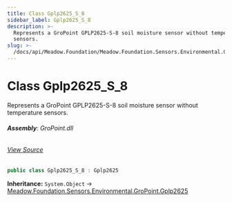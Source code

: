 ```yaml
---
title: Class Gplp2625_S_8
sidebar_label: Gplp2625_S_8
description: >-
  Represents a GroPoint GPLP2625-S-8 soil moisture sensor without temperature
  sensors.
slug: >-
  /docs/api/Meadow.Foundation/Meadow.Foundation.Sensors.Environmental.GroPoint/Gplp2625_S_8
---
```

# Class Gplp2625_S_8
Represents a GroPoint GPLP2625-S-8 soil moisture sensor without temperature sensors.

###### **Assembly**: GroPoint.dll
###### [View Source](https://github.com/WildernessLabs/Meadow.Foundation.git/blob/develop/Source/Meadow.Foundation.Peripherals/Sensors.Environmental.GroPoint/Driver/Drivers/Gplp2625_S_8.cs#L8)
```csharp title="Declaration"
public class Gplp2625_S_8 : Gplp2625
```
**Inheritance:** `System.Object` -> [Meadow.Foundation.Sensors.Environmental.GroPoint.Gplp2625](../Meadow.Foundation.Sensors.Environmental.GroPoint/Gplp2625)

